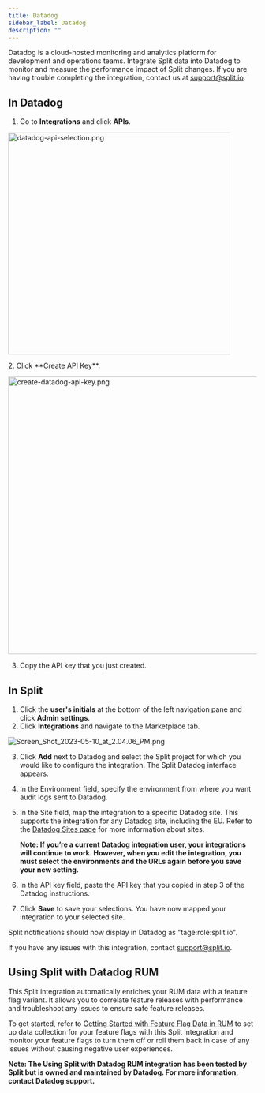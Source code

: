```yaml
---
title: Datadog
sidebar_label: Datadog
description: ""
---
```


<p>
  <button hidden style={{borderRadius:'8px', border:'1px', fontFamily:'Courier New', fontWeight:'800', textAlign:'left'}}> help.split.io link: https://help.split.io/hc/en-us/articles/4822553169933-Datadog <br /> ✘ images still hosted on help.split.io </button>
</p>

Datadog is a cloud-hosted monitoring and analytics platform for development and operations teams. Integrate Split data into Datadog to monitor and measure the performance impact of Split changes. If you are having trouble completing the integration, contact us at [support@split.io](mailto:support@split.io).

## In Datadog
 
1. Go to **Integrations** and click **APIs**.

<p>
  <img src="https://help.split.io/hc/article_attachments/16538703447437" alt="datadog-api-selection.png" width="450" />
</p>
2. Click **Create API Key**.

<p>
  <img src="https://help.split.io/hc/article_attachments/16538703454605" alt="create-datadog-api-key.png" width="563" />
</p>

3. Copy the API key that you just created.

## In Split

1. Click the **user's initials** at the bottom of the left navigation pane and click **Admin settings**.
2. Click **Integrations** and navigate to the Marketplace tab.

<p>
  <img src="https://help.split.io/hc/article_attachments/15666257081229" alt="Screen_Shot_2023-05-10_at_2.04.06_PM.png" />
</p>

3. Click **Add** next to Datadog and select the Split project for which you would like to configure the integration. The Split Datadog interface appears.
4. In the Environment field, specify the environment from where you want audit logs sent to Datadog.
5. In the Site field, map the integration to a specific Datadog site. This supports the integration for any Datadog site, including the EU. Refer to the [Datadog Sites page](https://docs.datadoghq.com/getting_started/site/) for more information about sites.

   **Note: If you’re a current Datadog integration user, your integrations will continue to work. However, when you edit the integration, you must select the environments and the URLs again before you save your new setting.**

6. In the API key field, paste the API key that you copied in step 3 of the Datadog instructions.
7. Click **Save** to save your selections. You have now mapped your integration to your selected site.

Split notifications should now display in Datadog as "tage:role:split.io".

If you have any issues with this integration, contact [support@split.io](mailto:support@split.io). 

## Using Split with Datadog RUM

This Split integration automatically enriches your RUM data with a feature flag variant. It allows you to correlate feature releases with performance and troubleshoot any issues to ensure safe feature releases. 

To get started, refer to [Getting Started with Feature Flag Data in RUM](https://docs.datadoghq.com/real_user_monitoring/guide/setup-feature-flag-data-collection/?tab=npm#split-integration) to set up data collection for your feature flags with this Split integration and monitor your feature flags to turn them off or roll them back in case of any issues without causing negative user experiences.

**Note: The Using Split with Datadog RUM integration has been tested by Split but is owned and maintained by Datadog. For more information, contact Datadog support.**

